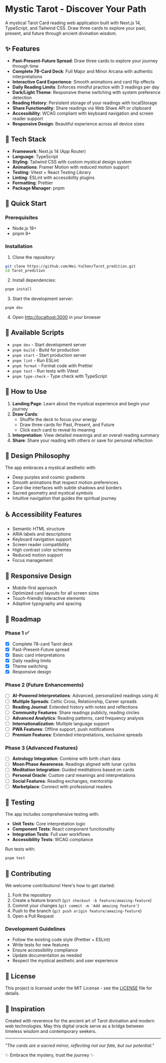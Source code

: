 # Mystic Tarot - Discover Your Path

A mystical Tarot Card reading web application built with Next.js 14, TypeScript, and Tailwind CSS. Draw three cards to explore your past, present, and future through ancient divination wisdom.

## ✨ Features

- **Past-Present-Future Spread**: Draw three cards to explore your journey through time
- **Complete 78-Card Deck**: Full Major and Minor Arcana with authentic interpretations
- **Interactive Card Experience**: Smooth animations and card flip effects
- **Daily Reading Limits**: Enforces mindful practice with 3 readings per day
- **Dark/Light Theme**: Responsive theme switching with system preference detection
- **Reading History**: Persistent storage of your readings with localStorage
- **Share Functionality**: Share readings via Web Share API or clipboard
- **Accessibility**: WCAG compliant with keyboard navigation and screen reader support
- **Responsive Design**: Beautiful experience across all device sizes

## 🔮 Tech Stack

- **Framework**: Next.js 14 (App Router)
- **Language**: TypeScript
- **Styling**: Tailwind CSS with custom mystical design system
- **Animations**: Framer Motion with reduced motion support
- **Testing**: Vitest + React Testing Library
- **Linting**: ESLint with accessibility plugins
- **Formatting**: Prettier
- **Package Manager**: pnpm

## 🚀 Quick Start

### Prerequisites

- Node.js 18+ 
- pnpm 8+

### Installation

1. Clone the repository:
```bash
git clone https://github.com/Wei-YuChen/Tarot_predition.git
cd Tarot_predition
```

2. Install dependencies:
```bash
pnpm install
```

3. Start the development server:
```bash
pnpm dev
```

4. Open [http://localhost:3000](http://localhost:3000) in your browser

## 📜 Available Scripts

- `pnpm dev` - Start development server
- `pnpm build` - Build for production
- `pnpm start` - Start production server
- `pnpm lint` - Run ESLint
- `pnpm format` - Format code with Prettier
- `pnpm test` - Run tests with Vitest
- `pnpm type-check` - Type check with TypeScript

## 🎯 How to Use

1. **Landing Page**: Learn about the mystical experience and begin your journey
2. **Draw Cards**: 
   - Shuffle the deck to focus your energy
   - Draw three cards for Past, Present, and Future
   - Click each card to reveal its meaning
3. **Interpretation**: View detailed meanings and an overall reading summary
4. **Share**: Share your reading with others or save for personal reflection

## 🎨 Design Philosophy

The app embraces a mystical aesthetic with:
- Deep purples and cosmic gradients
- Smooth animations that respect motion preferences
- Card-like interfaces with subtle shadows and borders
- Sacred geometry and mystical symbols
- Intuitive navigation that guides the spiritual journey

## ♿ Accessibility Features

- Semantic HTML structure
- ARIA labels and descriptions
- Keyboard navigation support
- Screen reader compatibility
- High contrast color schemes
- Reduced motion support
- Focus management

## 📱 Responsive Design

- Mobile-first approach
- Optimized card layouts for all screen sizes
- Touch-friendly interactive elements
- Adaptive typography and spacing

## 🔮 Roadmap

### Phase 1 ✅
- [x] Complete 78-card Tarot deck
- [x] Past-Present-Future spread
- [x] Basic card interpretations
- [x] Daily reading limits
- [x] Theme switching
- [x] Responsive design

### Phase 2 (Future Enhancements)
- [ ] **AI-Powered Interpretations**: Advanced, personalized readings using AI
- [ ] **Multiple Spreads**: Celtic Cross, Relationship, Career spreads
- [ ] **Reading Journal**: Extended history with notes and reflections
- [ ] **Community Features**: Share readings publicly, reading circles
- [ ] **Advanced Analytics**: Reading patterns, card frequency analysis
- [ ] **Internationalization**: Multiple language support
- [ ] **PWA Features**: Offline support, push notifications
- [ ] **Premium Features**: Extended interpretations, exclusive spreads

### Phase 3 (Advanced Features)
- [ ] **Astrology Integration**: Combine with birth chart data
- [ ] **Moon Phase Awareness**: Readings aligned with lunar cycles
- [ ] **Meditation Integration**: Guided meditations based on cards
- [ ] **Personal Oracle**: Custom card meanings and interpretations
- [ ] **Social Features**: Reading exchanges, mentorship
- [ ] **Marketplace**: Connect with professional readers

## 🧪 Testing

The app includes comprehensive testing with:

- **Unit Tests**: Core interpretation logic
- **Component Tests**: React component functionality  
- **Integration Tests**: Full user workflows
- **Accessibility Tests**: WCAG compliance

Run tests with:
```bash
pnpm test
```

## 🤝 Contributing

We welcome contributions! Here's how to get started:

1. Fork the repository
2. Create a feature branch (`git checkout -b feature/amazing-feature`)
3. Commit your changes (`git commit -m 'Add amazing feature'`)
4. Push to the branch (`git push origin feature/amazing-feature`)
5. Open a Pull Request

### Development Guidelines

- Follow the existing code style (Prettier + ESLint)
- Write tests for new features
- Ensure accessibility compliance
- Update documentation as needed
- Respect the mystical aesthetic and user experience

## 📄 License

This project is licensed under the MIT License - see the [LICENSE](LICENSE) file for details.

## 🌟 Inspiration

Created with reverence for the ancient art of Tarot divination and modern web technologies. May this digital oracle serve as a bridge between timeless wisdom and contemporary seekers.

---

*"The cards are a sacred mirror, reflecting not our fate, but our potential."*

✨ Embrace the mystery, trust the journey ✨